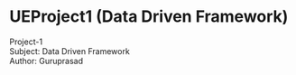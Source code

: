 # UEProject1 (Data Driven Framework)
Project-1
<br>
Subject: Data Driven Framework
<br>
Author: Guruprasad
